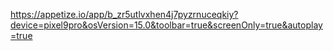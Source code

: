 https://appetize.io/app/b_zr5utlvxhen4j7pyzrnuceqkiy?device=pixel9pro&osVersion=15.0&toolbar=true&screenOnly=true&autoplay=true

